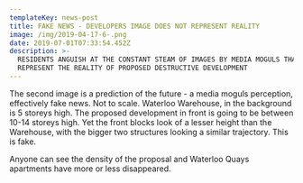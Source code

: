 ```yaml
---
templateKey: news-post
title: FAKE NEWS - DEVELOPERS IMAGE DOES NOT REPRESENT REALITY
image: /img/2019-04-17-6-.png
date: 2019-07-01T07:33:54.452Z
description: >-
  RESIDENTS ANGUISH AT THE CONSTANT STEAM OF IMAGES BY MEDIA MOGULS THAT DO NOT
  REPRESENT THE REALITY OF PROPOSED DESTRUCTIVE DEVELOPMEN​T
---
```

The second image is a prediction of the future - a media moguls perception, effectively fake news. Not to scale. Waterloo Warehouse, in the background is 5 storeys high. The proposed development in front is going to be between 10-14 storeys high. Yet the front blocks look of a lesser height than the Warehouse, with the bigger two structures looking a similar trajectory. This is fake.

Anyone can see the density of the proposal and Waterloo Quays apartments have more or less disappeared.
